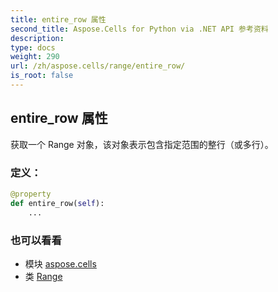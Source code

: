 ```yaml
---
title: entire_row 属性
second_title: Aspose.Cells for Python via .NET API 参考资料
description:
type: docs
weight: 290
url: /zh/aspose.cells/range/entire_row/
is_root: false
---
```

## entire_row 属性

获取一个 Range 对象，该对象表示包含指定范围的整行（或多行）。
### 定义：
```python
@property
def entire_row(self):
    ...
```

### 也可以看看
* 模块 [aspose.cells](../../)
* 类 [Range](/cells/python-net/zh/aspose.cells/range)
